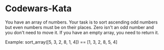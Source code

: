 # Codewars-Kata
You have an array of numbers. 
Your task is to sort ascending odd numbers but even numbers must be on their places. 
Zero isn't an odd number and you don't need to move it. If you have an empty array, you need to return it. 

Example:  sort_array([5, 3, 2, 8, 1, 4]) == [1, 3, 2, 8, 5, 4]

